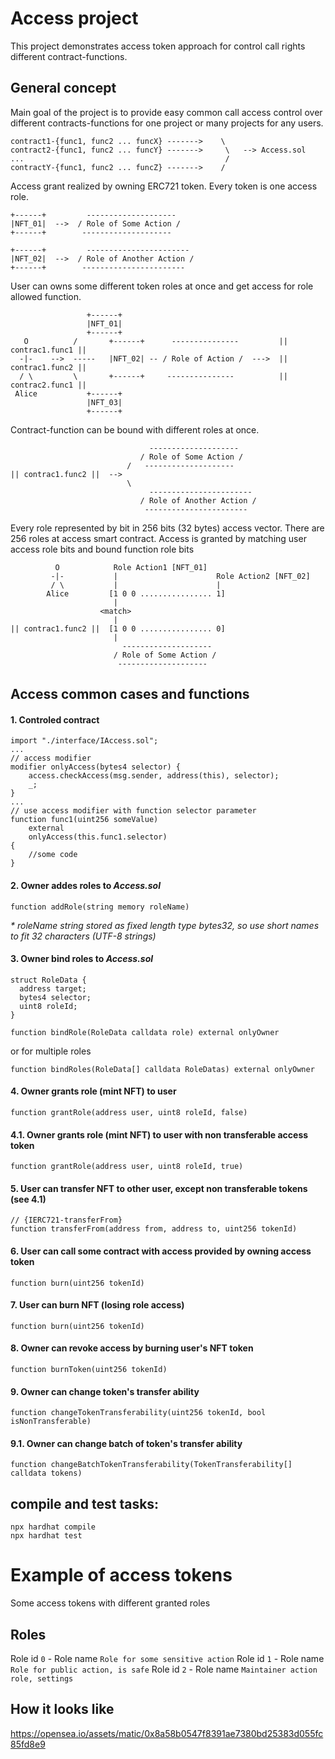 # Access project

This project demonstrates access token approach for control call rights different contract-functions.

## General concept
Main goal of the project is to provide easy common call access control over different contracts-functions for one project or many projects for any users. 
```shell
contract1-{func1, func2 ... funcX} ------->    \
contract2-{func1, func2 ... funcY} ------->     \   --> Access.sol
...                                             / 
contractY-{func1, func2 ... funcZ} ------->    /
```
Access grant realized by owning ERC721 token. Every token is one access role. 
```shell
+------+         --------------------
|NFT_01|  -->  / Role of Some Action /
+------+        --------------------

+------+         -----------------------
|NFT_02|  -->  / Role of Another Action /
+------+        -----------------------
```
User can owns some different token roles at once and get access for role allowed function. 
```shell
                 +------+
                 |NFT_01|
                 +------+
   O          /       +------+      ---------------         || contrac1.func1 ||
  -|-    -->  -----   |NFT_02| -- / Role of Action /  --->  || contrac1.func2 ||
  / \         \       +------+     ---------------          || contrac2.func1 ||
 Alice           +------+
                 |NFT_03|
                 +------+
```
Contract-function can be bound with different roles at once.
```shell
                               --------------------
                             / Role of Some Action /
                          /   --------------------
|| contrac1.func2 ||  --> 
                          \
                               -----------------------
                             / Role of Another Action /
                              -----------------------
```
Every role represented by bit in 256 bits (32 bytes) access vector. There are 256 roles at access smart contract.
Access is granted by matching user access role bits and bound function role bits
```shell
          O            Role Action1 [NFT_01]
         -|-           |                      Role Action2 [NFT_02]
         / \           |                      |
        Alice         [1 0 0 ................ 1]
                       |
                    <match>
                       |
|| contrac1.func2 ||  [1 0 0 ................ 0]
                       |
                         --------------------
                       / Role of Some Action /
                        --------------------

```
## Access common cases and functions
#### 1. Controled contract 
```solidity
import "./interface/IAccess.sol";
...
// access modifier
modifier onlyAccess(bytes4 selector) {
    access.checkAccess(msg.sender, address(this), selector);
    _;
}
...
// use access modifier with function selector parameter
function func1(uint256 someValue)
    external 
    onlyAccess(this.func1.selector) 
{
    //some code
}
```

#### 2. Owner addes roles to *Access.sol*
```solidity
function addRole(string memory roleName)
```
<em>* roleName string stored as fixed length type bytes32, so use short names to fit 32 characters (UTF-8 strings)</em>
#### 3. Owner bind roles to *Access.sol*
```solidity
struct RoleData {
  address target;
  bytes4 selector;
  uint8 roleId;
}

function bindRole(RoleData calldata role) external onlyOwner
```
or for multiple roles
```solidity
function bindRoles(RoleData[] calldata RoleDatas) external onlyOwner
```
#### 4. Owner grants role (mint NFT) to user
```solidity
function grantRole(address user, uint8 roleId, false)
```
#### 4.1. Owner grants role (mint NFT) to user with non transferable access token
```solidity
function grantRole(address user, uint8 roleId, true)
```
#### 5. User can transfer NFT to other user, except non transferable tokens (see 4.1)
```solidity
// {IERC721-transferFrom}
function transferFrom(address from, address to, uint256 tokenId)
```
#### 6. User can call some contract with access provided by owning access token
```solidity
function burn(uint256 tokenId)
```
#### 7. User can burn NFT (losing role access)
```solidity
function burn(uint256 tokenId)
```
#### 8. Owner can revoke access by burning user's NFT token
```solidity
function burnToken(uint256 tokenId)
```
#### 9. Owner can change token's transfer ability
```solidity
function changeTokenTransferability(uint256 tokenId, bool isNonTransferable)
```
#### 9.1. Owner can change batch of token's transfer ability
```solidity
function changeBatchTokenTransferability(TokenTransferability[] calldata tokens)
```
## compile and test tasks:
```shell
npx hardhat compile
npx hardhat test
```

# Example of access tokens

Some access tokens with different granted roles

## Roles
Role id `0` - Role name `Role for some sensitive action` 
Role id `1` - Role name `Role for public action, is safe`
Role id `2` - Role name `Maintainer action role, settings`

## How it looks like
https://opensea.io/assets/matic/0x8a58b0547f8391ae7380bd25383d055fc85fd8e9